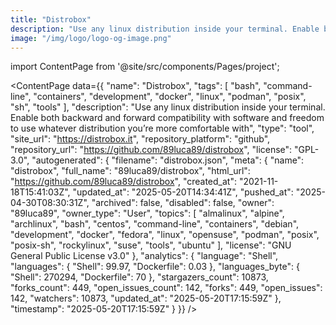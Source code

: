 ```yaml
---
title: "Distrobox"
description: "Use any linux distribution inside your terminal. Enable both backward and forward compatibility with software and freedom to use whatever distribution you’re more comfortable with"
image: "/img/logo/logo-og-image.png"
---
```

import ContentPage from '@site/src/components/Pages/project';

<ContentPage
    data={{
  "name": "Distrobox",
  "tags": [
    "bash",
    "command-line",
    "containers",
    "development",
    "docker",
    "linux",
    "podman",
    "posix",
    "sh",
    "tools"
  ],
  "description": "Use any linux distribution inside your terminal. Enable both backward and forward compatibility with software and freedom to use whatever distribution you’re more comfortable with",
  "type": "tool",
  "site_url": "https://distrobox.it",
  "repository_platform": "github",
  "repository_url": "https://github.com/89luca89/distrobox",
  "license": "GPL-3.0",
  "autogenerated": {
    "filename": "distrobox.json",
    "meta": {
      "name": "distrobox",
      "full_name": "89luca89/distrobox",
      "html_url": "https://github.com/89luca89/distrobox",
      "created_at": "2021-11-18T15:41:03Z",
      "updated_at": "2025-05-20T14:34:41Z",
      "pushed_at": "2025-04-30T08:30:31Z",
      "archived": false,
      "disabled": false,
      "owner": "89luca89",
      "owner_type": "User",
      "topics": [
        "almalinux",
        "alpine",
        "archlinux",
        "bash",
        "centos",
        "command-line",
        "containers",
        "debian",
        "development",
        "docker",
        "fedora",
        "linux",
        "opensuse",
        "podman",
        "posix",
        "posix-sh",
        "rockylinux",
        "suse",
        "tools",
        "ubuntu"
      ],
      "license": "GNU General Public License v3.0"
    },
    "analytics": {
      "language": "Shell",
      "languages": {
        "Shell": 99.97,
        "Dockerfile": 0.03
      },
      "languages_byte": {
        "Shell": 270294,
        "Dockerfile": 70
      },
      "stargazers_count": 10873,
      "forks_count": 449,
      "open_issues_count": 142,
      "forks": 449,
      "open_issues": 142,
      "watchers": 10873,
      "updated_at": "2025-05-20T17:15:59Z"
    },
    "timestamp": "2025-05-20T17:15:59Z"
  }
}}
/>
